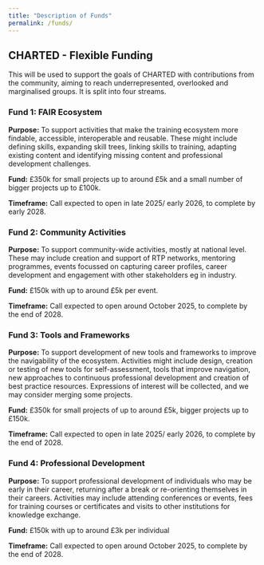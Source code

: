 ```yaml
---
title: "Description of Funds"
permalink: /funds/
---
```

## CHARTED - Flexible Funding

This will be used to support the goals of CHARTED with contributions from the community, aiming to reach underrepresented, overlooked and marginalised groups.  It is split into four streams.

### Fund 1:  FAIR Ecosystem
**Purpose:**  To support activities that make the training ecosystem more findable, accessible, interoperable and reusable.  These might include defining skills, expanding skill trees, linking skills to training, adapting existing content and identifying missing content and professional development challenges.

**Fund:**  £350k for small projects up to around £5k and a small number of bigger projects up to £100k.

**Timeframe:**  Call expected to open in late 2025/ early 2026, to complete by early 2028.

### Fund 2:  Community Activities
**Purpose:**   To support community-wide activities, mostly at national level.  These may include creation and support of RTP networks, mentoring programmes, events focussed on capturing career profiles, career development and engagement with other stakeholders eg in industry.

**Fund:**   £150k with up to around £5k per event.

**Timeframe:**   Call expected to open around October 2025, to complete by the end of 2028.

### Fund 3:  Tools and Frameworks
**Purpose:**   To support development of new tools and frameworks to improve the navigability of the ecosystem.  Activities might include design, creation or testing of new tools for self-assessment, tools that improve navigation, new approaches to continuous professional development and creation of best practice resources.  Expressions of interest will be collected, and we may consider merging some projects.

**Fund:**  £350k for small projects of up to around £5k, bigger projects up to £150k.

**Timeframe:**   Call expected to open in late 2025/ early 2026, to complete by the end of 2028.

### Fund 4:  Professional Development
**Purpose:**   To support professional development of individuals who may be early in their career, returning after a break or re-orienting themselves in their careers.  Activities may include attending conferences or events, fees for training courses or certificates and visits to other institutions for knowledge exchange.

**Fund:**   £150k with up to around £3k per individual

**Timeframe:**   Call expected to open around October 2025, to complete by the end of 2028.

